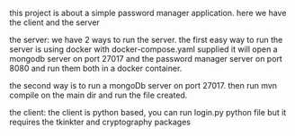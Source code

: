 this project is about a simple password manager application.
here we have the client and the server

the server: 
  we have 2 ways to run the server.
  the first easy way to run the server is using docker with docker-compose.yaml supplied
  it will open a mongodb server on port 27017 and the password manager server on port 8080
  and run them both in a docker container.
  
  the second way is to run a mongoDb server on port 27017.
  then run mvn compile on the main dir and run the file created.

the client:
  the client is python based, you can run login.py python file but it requires the tkinkter and cryptography packages
